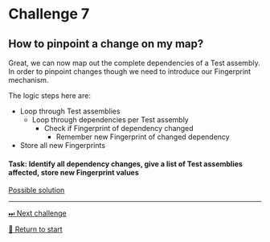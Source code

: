 # Challenge 7

## How to pinpoint a change on my map?

Great, we can now map out the complete dependencies of a Test assembly. 
In order to pinpoint changes though we need to introduce our Fingerprint mechanism.

The logic steps here are:

- Loop through Test assemblies
  - Loop through dependencies per Test assembly
    - Check if Fingerprint of dependency changed
      - Remember new Fingerprint of changed dependency
- Store all new Fingerprints

#### Task: Identify all dependency changes, give a list of Test assemblies affected, store new Fingerprint values

[Possible solution](./Solutions/challenge7.md)

---------------------------------------
[⏭ Next challenge](./challenge8.md)

[🚦 Return to start](./start.md)